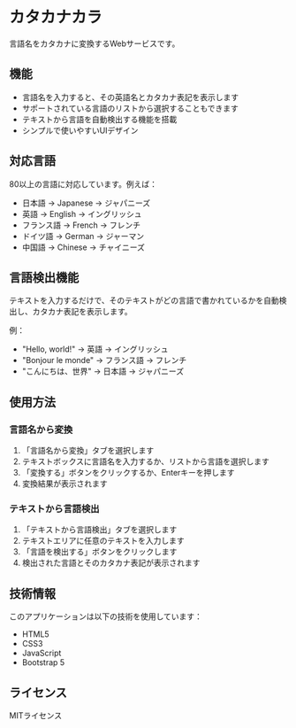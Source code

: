 # カタカナカラ

言語名をカタカナに変換するWebサービスです。

## 機能

- 言語名を入力すると、その英語名とカタカナ表記を表示します
- サポートされている言語のリストから選択することもできます
- テキストから言語を自動検出する機能を搭載
- シンプルで使いやすいUIデザイン

## 対応言語

80以上の言語に対応しています。例えば：

- 日本語 → Japanese → ジャパニーズ
- 英語 → English → イングリッシュ
- フランス語 → French → フレンチ
- ドイツ語 → German → ジャーマン
- 中国語 → Chinese → チャイニーズ

## 言語検出機能

テキストを入力するだけで、そのテキストがどの言語で書かれているかを自動検出し、カタカナ表記を表示します。

例：
- "Hello, world!" → 英語 → イングリッシュ
- "Bonjour le monde" → フランス語 → フレンチ
- "こんにちは、世界" → 日本語 → ジャパニーズ

## 使用方法

### 言語名から変換

1. 「言語名から変換」タブを選択します
2. テキストボックスに言語名を入力するか、リストから言語を選択します
3. 「変換する」ボタンをクリックするか、Enterキーを押します
4. 変換結果が表示されます

### テキストから言語検出

1. 「テキストから言語検出」タブを選択します
2. テキストエリアに任意のテキストを入力します
3. 「言語を検出する」ボタンをクリックします
4. 検出された言語とそのカタカナ表記が表示されます

## 技術情報

このアプリケーションは以下の技術を使用しています：

- HTML5
- CSS3
- JavaScript
- Bootstrap 5

## ライセンス

MITライセンス

 